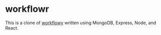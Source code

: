 # workflowr

This is a clone of [workflowy](https://www.workflowy.com) written using MongoDB, Express, Node, and React.
